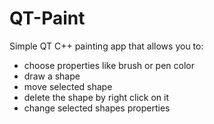# QT-Paint

Simple QT C++ painting app that allows you to:
- choose properties like brush or pen color
- draw a shape
- move selected shape
- delete the shape by right click on it
- change selected shapes properties
